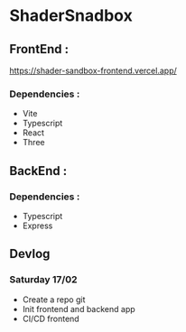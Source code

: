 # ShaderSnadbox



## FrontEnd :
https://shader-sandbox-frontend.vercel.app/

### Dependencies :
- Vite
- Typescript
- React
- Three

## BackEnd :

### Dependencies :
- Typescript
- Express

## Devlog

### Saturday 17/02
- Create a repo git
- Init frontend and backend app
- CI/CD frontend